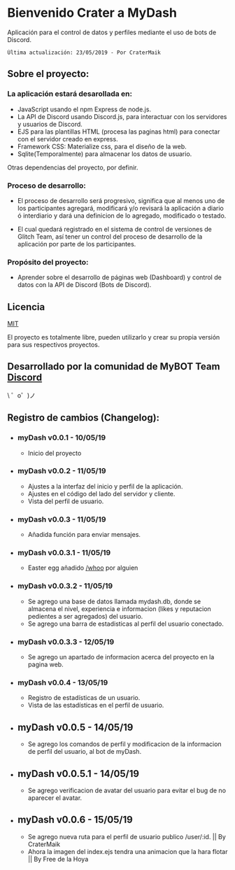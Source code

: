 Bienvenido Crater a MyDash
=================

Aplicación para el control de datos y perfiles mediante el uso de bots de Discord.

~~~
Última actualización: 23/05/2019 - Por CraterMaik
~~~

Sobre el proyecto:
------------
### La aplicación estará desarollada en:
+ JavaScript usando el npm Express de node.js.
+ La API de Discord usando Discord.js, para interactuar con los servidores y usuarios de Discord.
+ EJS para las plantillas HTML (procesa las paginas html) para conectar con el servidor creado en express.
+ Framework CSS: Materialize css, para el diseño de la web.
+ Sqlite(Temporalmente) para almacenar los datos de usuario.

Otras dependencias del proyecto, por definir.

### Proceso de desarrollo:
- El proceso de desarrollo será progresivo, significa que al menos
uno de los participantes agregará, modificará y/o revisará la aplicación a diario ó interdiario
y dará una definicion de lo agregado, modificado o testado.

- El cual quedará registrado en el sistema de control de versiones de Glitch Team, así tener un control del proceso
de desarrollo de la aplicación por parte de los participantes.

### Propósito del proyecto:
- Aprender sobre el desarrollo de páginas web (Dashboard) y control de datos con la API de Discord (Bots de Discord).


Licencia
----
[MIT](https://es.wikipedia.org/wiki/Licencia_MIT)

El proyecto es totalmente libre, pueden utilizarlo y crear su propia versión
para sus respectivos proyectos.

Desarrollado por la comunidad de MyBOT Team [Discord](https://discord.gg/g6ssSmK)
-------------------

\ ゜o゜)ノ



## Registro de cambios (Changelog):

- ### myDash v0.0.1 - 10/05/19

  - Inicio del proyecto 
  
- ### myDash v0.0.2 - 11/05/19
  
  - Ajustes a la interfaz del inicio  y perfil de la aplicación.
  - Ajustes en el código del lado del servidor y cliente.
  - Vista del perfil de usuario.
  
- ### myDash v0.0.3 - 11/05/19
  
  - Añadida función para enviar mensajes.

- ### myDash v0.0.3.1 - 11/05/19
  
  - Easter egg añadido [/whoo](mydash.glitch.me/whoo) por alguien
  
- ### myDash v0.0.3.2 - 11/05/19

  - Se agrego una base de datos llamada mydash.db, donde se almacena el nivel, experiencia e informacion (likes y reputacion pedientes a ser agregados) del usuario.
  - Se agrego una barra de estadisticas al perfil del usuario conectado.
 
- ### myDash v0.0.3.3 - 12/05/19

  - Se agrego un apartado de informacion acerca del proyecto en la pagina web.

- ### myDash v0.0.4 - 13/05/19

  - Registro de estadísticas de un usuario.
  - Vista de las estadísticas en el perfil de usuario.
  
- ## myDash v0.0.5 - 14/05/19

  - Se agrego los comandos de perfil y modificacion de la informacion de perfil del usuario, 
  al bot de myDash.
  
- ## myDash v0.0.5.1 - 14/05/19

  - Se agrego verificacion de avatar del usuario para evitar el bug de no aparecer el avatar.
  
- ## myDash v0.0.6 - 15/05/19

  - Se agrego nueva ruta para el perfil de usuario publico /user/:id. || By CraterMaik
  - Ahora la imagen del index.ejs tendra una animacion que la hara flotar || By Free de la Hoya